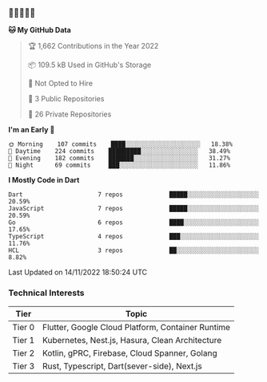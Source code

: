 ### 🤯🤯🤯🤯🤯

<!--START_SECTION:waka-->
**🐱 My GitHub Data** 

> 🏆 1,662 Contributions in the Year 2022
 > 
> 📦 109.5 kB Used in GitHub's Storage 
 > 
> 🚫 Not Opted to Hire
 > 
> 📜 3 Public Repositories 
 > 
> 🔑 26 Private Repositories  
 > 
**I'm an Early 🐤** 

```text
🌞 Morning    107 commits    ████░░░░░░░░░░░░░░░░░░░░░   18.38% 
🌆 Daytime    224 commits    █████████░░░░░░░░░░░░░░░░   38.49% 
🌃 Evening    182 commits    ███████░░░░░░░░░░░░░░░░░░   31.27% 
🌙 Night      69 commits     ███░░░░░░░░░░░░░░░░░░░░░░   11.86%

```


**I Mostly Code in Dart** 

```text
Dart                     7 repos             █████░░░░░░░░░░░░░░░░░░░░   20.59% 
JavaScript               7 repos             █████░░░░░░░░░░░░░░░░░░░░   20.59% 
Go                       6 repos             ████░░░░░░░░░░░░░░░░░░░░░   17.65% 
TypeScript               4 repos             ███░░░░░░░░░░░░░░░░░░░░░░   11.76% 
HCL                      3 repos             ██░░░░░░░░░░░░░░░░░░░░░░░   8.82%

```



 Last Updated on 14/11/2022 18:50:24 UTC
<!--END_SECTION:waka-->

### Technical Interests

| Tier | Topic | 
| -------- | -------- |
| Tier 0 | Flutter, Google Cloud Platform, Container Runtime |
| Tier 1 | Kubernetes, Nest.js, Hasura, Clean Architecture |
| Tier 2 | Kotlin, gPRC, Firebase, Cloud Spanner, Golang | 
| Tier 3 | Rust, Typescript, Dart(sever-side), Next.js |
